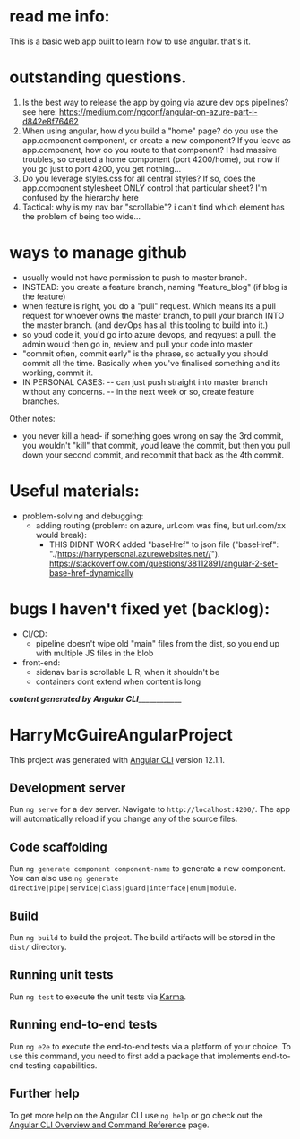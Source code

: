 # read me info:
This is a basic web app built to learn how to use angular. that's it.

# outstanding questions.
1. Is the best way to release the app by going via azure dev ops pipelines? see here: https://medium.com/ngconf/angular-on-azure-part-i-d842e8f76462
2. When using angular, how d you build a "home" page? do you use the app.component component, or create a new component? If you leave as app.component, how do you route to that component? I had massive troubles, so created a home component (port 4200/home), but now if you go just to port 4200, you get nothing...
3. Do you leverage styles.css for all central styles? If so, does the app.component stylesheet ONLY control that particular sheet? I'm confused by the hierarchy here
4. Tactical: why is my nav bar "scrollable"? i can't find which element has the problem of being too wide...


# ways to manage github
- usually would not have permission to push to master branch.
- INSTEAD: you create a feature branch, naming "feature_blog" (if blog is the feature)
- when feature is right, you do a "pull" request. Which means its a pull request for whoever owns the master branch, to pull your branch INTO the master branch. (and devOps has all this tooling to build into it.)
- so youd code it, you'd go into azure devops, and reqyuest a pull. the admin would then go in, review and pull your code into master
- "commit often, commit early" is the phrase, so actually you should commit all the time. Basically when you've finalised something and its working, commit it. 
- IN PERSONAL CASES:
-- can just push straight into master branch without any concerns. 
-- in the next week or so, create feature branches. 

Other notes:
- you never kill a head- if something goes wrong on say the 3rd commit, you wouldn't "kill" that commit, youd leave the commit, but then you pull down your second commit, and recommit that back as the 4th commit. 


# Useful materials:
- problem-solving and debugging:
    - adding routing (problem: on azure, url.com was fine, but url.com/xx would break): 
        - THIS DIDNT WORK added "baseHref" to json file ("baseHref": "./https://harrypersonal.azurewebsites.net//"). https://stackoverflow.com/questions/38112891/angular-2-set-base-href-dynamically

# bugs I haven't fixed yet (backlog):
- CI/CD:
    - pipeline doesn't wipe old "main" files from the dist, so you end up with multiple JS files in the blob
- front-end:
    - sidenav bar is scrollable L-R, when it shouldn't be
    - containers dont extend when content is long

___________________________________________content generated by Angular CLI_______________________________________________________
# HarryMcGuireAngularProject

This project was generated with [Angular CLI](https://github.com/angular/angular-cli) version 12.1.1.

## Development server

Run `ng serve` for a dev server. Navigate to `http://localhost:4200/`. The app will automatically reload if you change any of the source files.

## Code scaffolding

Run `ng generate component component-name` to generate a new component. You can also use `ng generate directive|pipe|service|class|guard|interface|enum|module`.

## Build

Run `ng build` to build the project. The build artifacts will be stored in the `dist/` directory.

## Running unit tests

Run `ng test` to execute the unit tests via [Karma](https://karma-runner.github.io).

## Running end-to-end tests

Run `ng e2e` to execute the end-to-end tests via a platform of your choice. To use this command, you need to first add a package that implements end-to-end testing capabilities.

## Further help

To get more help on the Angular CLI use `ng help` or go check out the [Angular CLI Overview and Command Reference](https://angular.io/cli) page.
